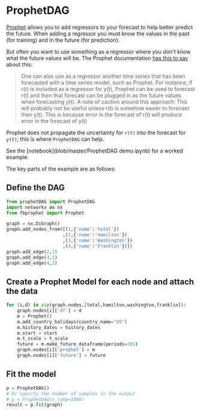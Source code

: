 # ProphetDAG

[Prophet](https://facebook.github.io/prophet/) allows you to add regressors to
your forecast to help better predict the future. When adding a regressor you
must know the values in the past (for training) and in the future (for
prediction).

But often you want to use something as a regressor where you *don't* know what
the future values will be. The Prophet documentation [has this to
say](https://facebook.github.io/prophet/docs/seasonality,_holiday_effects,_and_regressors.html#additional-regressors)
about this:

> One can also use as a regressor another time series that has been forecasted
> with a time series model, such as Prophet. For instance, if r(t) is included
> as a regressor for y(t), Prophet can be used to forecast r(t) and then that
> forecast can be plugged in as the future values when forecasting y(t). A note
> of caution around this approach: This will probably not be useful unless r(t)
> is somehow easier to forecast then y(t). This is because error in the forecast
> of r(t) will produce error in the forecast of y(t)

Prophet does not propagate the uncertainty for `r(t)` into the forecast for
`y(t)`; this is where `ProphetDAG` can help.

See the [notebook](blob/master/ProphetDAG demo.ipynb) for a worked example.

The key parts of the example are as follows:

## Define the DAG

``` python
from prophetDAG import ProphetDAG
import networkx as nx
from fbprophet import Prophet

graph = nx.DiGraph()
graph.add_nodes_from([(1,{'name':'total'})
                     ,(2,{'name':'Hamilton'})
                     ,(3,{'name':'Washington'})
                     ,(4,{'name':'Franklin'})])
graph.add_edge(2,1)
graph.add_edge(3,1)
graph.add_edge(4,1)
```

## Create a Prophet Model for each node and attach the data

``` python
for (i,d) in zip(graph.nodes,[total,hamilton,washington,franklin]):
    graph.nodes[i]['df'] = d
    m = Prophet()
    m.add_country_holidays(country_name="US")
    m.history_dates = history_dates
    m.start = start
    m.t_scale = t_scale
    future = m.make_future_dataframe(periods=365)
    graph.nodes[i]['prophet'] = m
    graph.nodes[i]['future'] = future
```

## Fit the model

``` python
p = ProphetDAG()
# Or specify the number of samples in the output
# p = ProphetDAG(n_samp=1000)
result = p.fit(graph)
```
